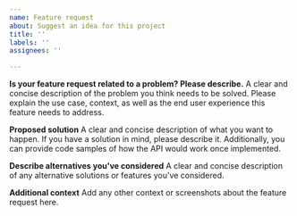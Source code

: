 ```yaml
---
name: Feature request
about: Suggest an idea for this project
title: ''
labels: ''
assignees: ''

---
```


**Is your feature request related to a problem? Please describe.**
A clear and concise description of the problem you think needs to be solved. Please explain the use case, context, as well as the end user experience this feature needs to address.

**Proposed solution**
A clear and concise description of what you want to happen. If you have a solution in mind, please describe it. Additionally, you can provide code samples of how the API would work once implemented.

**Describe alternatives you've considered**
A clear and concise description of any alternative solutions or features you've considered.

**Additional context**
Add any other context or screenshots about the feature request here.
